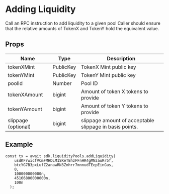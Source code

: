 # Adding Liquidity

Call an RPC instruction to add liquidity to a given pool
Caller should ensure that the relative amounts of TokenX and TokenY hold the equivalent value.

## Props

| Name                | Type      | Description                                             |
| ------------------- | --------- | ------------------------------------------------------- |
| tokenXMint          | PublicKey | TokenX Mint public key                                  |
| tokenYMint          | PublicKey | TokenY Mint public key                                  |
| poolId              | Number    | Pool ID                                                 |
| tokenXAmount        | bigint    | Amount of token X tokens to provide                     |
| tokenYAmount        | bigint    | Amount of token Y tokens to provide                     |
| slippage (optional) | bigint    | slippage amount of acceptable slippage in basis points. |

## Example

```
const tx = await sdk.liquidityPools.addLiquidity(
    usdKFrwicfVCmFMHDLM1SKeTEhzFFnHR4gMNzauRr5f,
    btcYG7B3pxLufZ2anawRN3Zmhrr7mnnudTEepEinGus,
    0,
    100000000000n,
    45166800000000n,
    100n
  );
```
